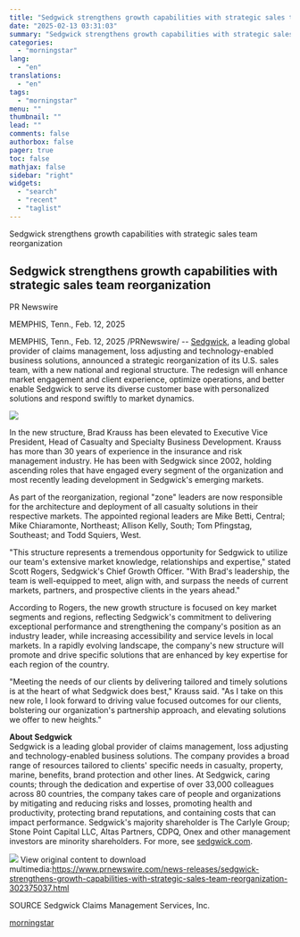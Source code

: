 ```yaml
---
title: "Sedgwick strengthens growth capabilities with strategic sales team reorganization"
date: "2025-02-13 03:31:03"
summary: "Sedgwick strengthens growth capabilities with strategic sales team reorganization Sedgwick strengthens growth capabilities with strategic sales team reorganization PR Newswire MEMPHIS, Tenn., Feb. 12, 2025 MEMPHIS, Tenn., Feb. 12, 2025 /PRNewswire/ -- Sedgwick, a leading global provider of claims management, loss adjusting and technology-enabled business solutions, announced a strategic reorganization..."
categories:
  - "morningstar"
lang:
  - "en"
translations:
  - "en"
tags:
  - "morningstar"
menu: ""
thumbnail: ""
lead: ""
comments: false
authorbox: false
pager: true
toc: false
mathjax: false
sidebar: "right"
widgets:
  - "search"
  - "recent"
  - "taglist"
---
```


Sedgwick strengthens growth capabilities with strategic sales team reorganization

Sedgwick strengthens growth capabilities with strategic sales team reorganization
---------------------------------------------------------------------------------

PR Newswire

MEMPHIS, Tenn., Feb. 12, 2025


MEMPHIS, Tenn., Feb. 12, 2025 /PRNewswire/ -- [Sedgwick](https://c212.net/c/link/?t=0&l=en&o=4361293-1&h=2750861229&u=https%3A%2F%2Fwww.sedgwick.com%2F&a=Sedgwick), a leading global provider of claims management, loss adjusting and technology-enabled business solutions, announced a strategic reorganization of its U.S. sales team, with a new national and regional structure. The redesign will enhance market engagement and client experience, optimize operations, and better enable Sedgwick to serve its diverse customer base with personalized solutions and respond swiftly to market dynamics.

[![](https://mma.prnewswire.com/media/215042/sedgwick_logo.jpg)](https://mma.prnewswire.com/media/215042/sedgwick_logo.html)

In the new structure, Brad Krauss has been elevated to Executive Vice President, Head of Casualty and Specialty Business Development. Krauss has more than 30 years of experience in the insurance and risk management industry. He has been with Sedgwick since 2002, holding ascending roles that have engaged every segment of the organization and most recently leading development in Sedgwick's emerging markets.

As part of the reorganization, regional "zone" leaders are now responsible for the architecture and deployment of all casualty solutions in their respective markets. The appointed regional leaders are Mike Betti, Central; Mike Chiaramonte, Northeast; Allison Kelly, South; Tom Pfingstag, Southeast; and Todd Squiers, West.

"This structure represents a tremendous opportunity for Sedgwick to utilize our team's extensive market knowledge, relationships and expertise," stated Scott Rogers, Sedgwick's Chief Growth Officer. "With Brad's leadership, the team is well-equipped to meet, align with, and surpass the needs of current markets, partners, and prospective clients in the years ahead."

According to Rogers, the new growth structure is focused on key market segments and regions, reflecting Sedgwick's commitment to delivering exceptional performance and strengthening the company's position as an industry leader, while increasing accessibility and service levels in local markets. In a rapidly evolving landscape, the company's new structure will promote and drive specific solutions that are enhanced by key expertise for each region of the country.

"Meeting the needs of our clients by delivering tailored and timely solutions is at the heart of what Sedgwick does best," Krauss said. "As I take on this new role, I look forward to driving value focused outcomes for our clients, bolstering our organization's partnership approach, and elevating solutions we offer to new heights."

**About Sedgwick**  
Sedgwick is a leading global provider of claims management, loss adjusting and technology-enabled business solutions. The company provides a broad range of resources tailored to clients' specific needs in casualty, property, marine, benefits, brand protection and other lines. At Sedgwick, caring counts; through the dedication and expertise of over 33,000 colleagues across 80 countries, the company takes care of people and organizations by mitigating and reducing risks and losses, promoting health and productivity, protecting brand reputations, and containing costs that can impact performance. Sedgwick's majority shareholder is The Carlyle Group; Stone Point Capital LLC, Altas Partners, CDPQ, Onex and other management investors are minority shareholders. For more, see [sedgwick.com](https://c212.net/c/link/?t=0&l=en&o=4361293-1&h=3554397928&u=https%3A%2F%2Fwww.sedgwick.com%2F&a=sedgwick.com).

 ![](https://c212.net/c/img/favicon.png?sn=CL17932&sd=2025-02-12) View original content to download multimedia:<https://www.prnewswire.com/news-releases/sedgwick-strengthens-growth-capabilities-with-strategic-sales-team-reorganization-302375037.html>

SOURCE Sedgwick Claims Management Services, Inc.

[morningstar](https://www.morningstar.com/news/pr-newswire/20250212cl17932/sedgwick-strengthens-growth-capabilities-with-strategic-sales-team-reorganization)
